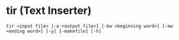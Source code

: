tir (Text Inserter)
===

```
tir <input file> [-o <output file>] [-bw <beginning word>] [-ew <ending word>] [-y] [-makefile] [-h]
```
